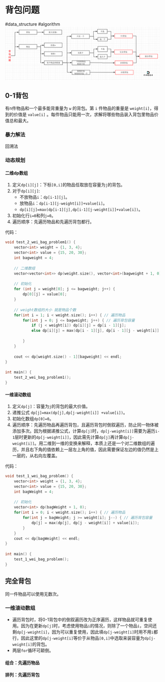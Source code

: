 # 背包问题

#data_structure #algorithm
![](Resources/背包问题_img_1.png)
## 0-1背包
有n件物品和一个最多能背重量为 `w` 的背包。第 `i` 件物品的重量是 `weight[i]`，得到的价值是 `value[i]` 。每件物品只能用一次，求解将哪些物品装入背包里物品价值总和最大。
### 暴力解法
回溯法
### 动态规划
#### 二维dp数组
1. 定义`dp[i][j]`：下标`[0,i]`的物品任取放在容量为`j`的背包。
2. 对于`dp[i][j]`:
	+ 不放物品`i`：`dp[i-1][j]`。
	+ 放物品`i`：`dp[i-1][j-weight[i]]+value[i]`。
	+ `dp[i][j]=max(dp[i-1][j],dp[i-1][j-weight[i]]+value[i])`。
3. 初始化行`i=0`和列`j=0`。
4. 遍历顺序：先遍历物品和先遍历背包都行。

代码：
```cpp
void test_2_wei_bag_problem1() {
    vector<int> weight = {1, 3, 4};
    vector<int> value = {15, 20, 30};
    int bagweight = 4;

    // 二维数组
    vector<vector<int>> dp(weight.size(), vector<int>(bagweight + 1, 0));

    // 初始化
    for (int j = weight[0]; j <= bagweight; j++) {
        dp[0][j] = value[0];
    }

    // weight数组的大小 就是物品个数
    for(int i = 1; i < weight.size(); i++) { // 遍历物品
        for(int j = 0; j <= bagweight; j++) { // 遍历背包容量
            if (j < weight[i]) dp[i][j] = dp[i - 1][j];
            else dp[i][j] = max(dp[i - 1][j], dp[i - 1][j - weight[i]] + value[i]);

        }
    }

    cout << dp[weight.size() - 1][bagweight] << endl;
}

int main() {
    test_2_wei_bag_problem1();
}
```
#### 一维滚动数组
1. 定义`dp[j]`：容量为`j`的背包的最大价值。
2. 递推公式 `dp[j]=max(dp[j],dp[j-weight[i]] +value[i])`。
3. 初始化数组`dp[0]=0`。
4. 遍历顺序：先遍历物品再遍历背包，且遍历背包时倒叙遍历，防止同一物体被添加多次。因为根据递推公式，计算`dp[j]`时，`dp[j-weight[i]]`需要为遍历`i-1`层时更新的`dp[j-weight[i]]`，因此需先计算`dp[j]`再计算`dp[j-weight[i]]`。用二维到一维的变换来解释，本质上还是一个对二维数组的遍历，并且右下角的值依赖上一层左上角的值，因此需要保证左边的值仍然是上一层的，从右向左覆盖。

代码：
```cpp
void test_1_wei_bag_problem() {
    vector<int> weight = {1, 3, 4};
    vector<int> value = {15, 20, 30};
    int bagWeight = 4;

    // 初始化
    vector<int> dp(bagWeight + 1, 0);
    for(int i = 0; i < weight.size(); i++) { // 遍历物品
        for(int j = bagWeight; j >= weight[i]; j--) { // 遍历背包容量
            dp[j] = max(dp[j], dp[j - weight[i]] + value[i]);
        }
    }
    cout << dp[bagWeight] << endl;
}

int main() {
    test_1_wei_bag_problem();
}

```

## 完全背包
同一件物品可以使用无数次。
### 一维滚动数组
+ 遍历背包时，将0-1背包中的倒叙遍历改为正序遍历，这样物品就可重复使用。因为在更新`dp[j]`时，考虑使用物品`i`的情况，则除了一个物品`i`，空间还剩`dp[j-weight[i]`，因为可以重复使用，因此填`dp[j-weight[i]`时用不用`i`都行，因此这里的`dp[j-weight[i]`等价于从物品`[0,i]`中选取来装容量为`dp[j-weight[i]`的背包。
+ 两层`for`循环可颠倒。
#### 组合：先遍历物品
#### 排列：先遍历背包